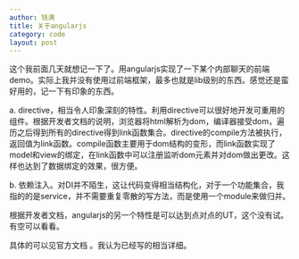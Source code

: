 ```yaml
---
author: 钱满
title: 关于angularjs
category: code
layout: post
---
```


这个我前面几天就想记一下了。用angularjs实现了一下某个内部聊天的前端demo。实际上我并没有使用过前端框架，最多也就是lib级别的东西。感觉还是蛮好用的，记一下有印象的东西。

a. directive，相当令人印象深刻的特性。利用directive可以很好地开发可重用的组件。根据开发者文档的说明，浏览器将html解析为dom，编译器接受dom，遍历之后得到所有的directive得到link函数集合。directive的compile方法被执行，返回值为link函数。compile函数主要用于dom结构的变形，而link函数实现了model和view的绑定，在link函数中可以注册监听dom元素并对dom做出更改。这样也达到了数据绑定的效果，很方便。

b. 依赖注入。对DI并不陌生，这让代码变得相当结构化，对于一个功能集合，我指的的是service，并不需要重复零散的写方法，而是使用一个module来做归并。

根据开发者文档，angularjs的另一个特性是可以达到点对点的UT，这个没有试。有空可以看看。

具体的可以见官方文档 。我认为已经写的相当详细。